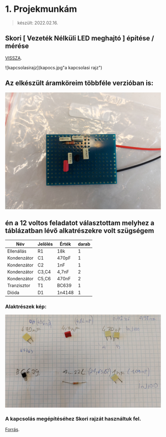 # 1. Projekmunkám 

> készült: 2022.02.16.

## Skori [ Vezeték Nélküli LED meghajtó ] építése / mérése

[VISSZA](https://ciganyvajda2005.github.io/Szabo-Kristof-Portfolio-/).

![kapcsolasirajz](kapocs.jpg"a kapcsolasi rajz")

## Az elkészült áramköreim többféle verzióban is:

![fenykep](done.jpg "Az elkészült kapcsolás")

## én a 12 voltos feladatot választottam melyhez a táblázatban lévő alkatrészekre volt szügségem

|Név|Jelölés|Érték|darab|
|----|----|----|------|
|Ellenállás|R1|18k|1|
|Kondenzátor|C1|470pF|1|
|Kondenzátor|C2|1nF|1|
|Kondenzátor|C3,C4|4,7nF|2|
|Kondenzátor|C5,C6|470nF|2|
|Tranzisztor|T1|BC639|1 
|Dióda|D1|1n4148|1|

### Alaktrészek kép:

![alkatrész](alkatresz.jpg)

### A kapcsolás megépítéséhez Skori rajzát használtuk fel. 

[Forrás](http://skory.gylcomp.hu/kapcs/kapcs.html).